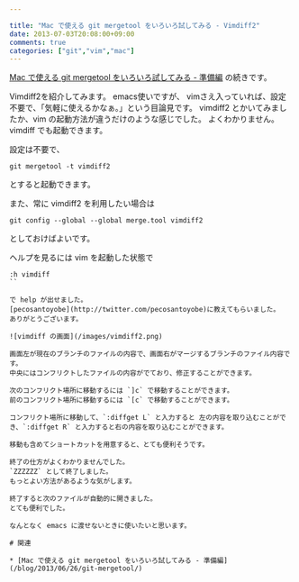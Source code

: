 ```yaml
---

title: "Mac で使える git mergetool をいろいろ試してみる - Vimdiff2"
date: 2013-07-03T20:08:00+09:00
comments: true
categories: ["git","vim","mac"]
---
```


[Mac で使える git mergetool をいろいろ試してみる - 準備編](/blog/2013/06/26/git-mergetool/) の続きです。

Vimdiff2を紹介してみます。
emacs使いですが、
vimさえ入っていれば、設定不要で、「気軽に使えるかなぁ。」という目論見です。
vimdiff2 とかいてみましたか、vim の起動方法が違うだけのような感じでした。
よくわかりません。
vimdiff でも起動できます。

設定は不要で、

```
git mergetool -t vimdiff2
```

とすると起動できます。

また、常に vimdiff2 を利用したい場合は

```
git config --global --global merge.tool vimdiff2
```

としておけばよいです。

ヘルプを見るには vim を起動した状態で

```
:h vimdiff
``

で help が出せました。
[pecosantoyobe](http://twitter.com/pecosantoyobe)に教えてもらいました。
ありがとうございます。

![vimdiff の画面](/images/vimdiff2.png)

画面左が現在のブランチのファイルの内容で、画面右がマージするブランチのファイル内容です。
中央にはコンフリクトしたファイルの内容がでており、修正することができます。

次のコンフリクト場所に移動するには `]c` で移動することができます。
前のコンフリクト場所に移動するには `[c` で移動することができます。

コンフリクト場所に移動して、`:diffget L` と入力すると 左の内容を取り込むことができ、`:diffget R` と入力すると右の内容を取り込むことができます。

移動も含めてショートカットを用意すると、とても便利そうです。

終了の仕方がよくわかりませんでした。
`ZZZZZZ` として終了しました。
もっとよい方法があるような気がします。

終了すると次のファイルが自動的に開きました。
とても便利でした。

なんとなく emacs に渡せないときに使いたいと思います。

# 関連

* [Mac で使える git mergetool をいろいろ試してみる - 準備編](/blog/2013/06/26/git-mergetool/)
